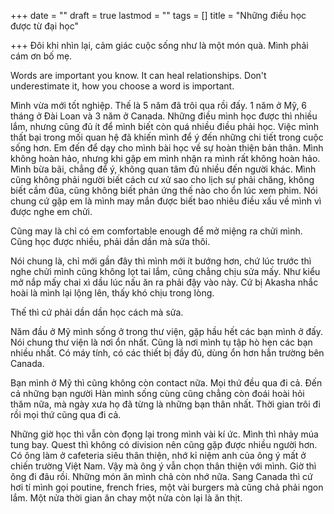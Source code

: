 +++
date = ""
draft = true
lastmod = ""
tags = []
title = "Những điều học được từ đại học"

+++
Đôi khi nhìn lại, cảm giác cuộc sống như là một món quà. Mình phải cám ơn bố mẹ.

Words are important you know. It can heal relationships. Don't underestimate it, how you choose a word is important.

Mình vừa mới tốt nghiệp. Thế là 5 năm đã trôi qua rồi đấy. 1 năm ở Mỹ, 6 tháng ở Đài Loan và 3 năm ở Canada. Những điều mình học được thì nhiều lắm, nhưng cũng đủ ít để mình biết còn quá nhiều điều phải học. Việc mình thất bại trong mối quan hệ đã khiến mình để ý đến những chi tiết trong cuộc sống hơn. Em đến để dạy cho mình bài học về sự hoàn thiện bản thân. Mình không hoàn hảo, nhưng khi gặp em mình nhận ra mình rất không hoàn hảo. Mình bừa bãi, chẳng để ý, không quan tâm đủ nhiều đến người khác. Mình cũng không phải người biết cách cư xử sao cho lịch sự phải chăng, không biết cầm đũa, cũng không biết phản ứng thế nào cho ổn lúc xem phim. Nói chung cứ gặp em là mình may mắn được biết bao nhiêu điều xấu về mình vì được nghe em chửi. 

Cũng may là chỉ có em comfortable enough để mở miệng ra chửi mình. Cũng học được nhiều, phải dần dần mà sửa thôi. 

Nói chung là, chỉ mới gần đây thì mình mới ít bướng hơn, chứ lúc trước thì nghe chửi mình cũng không lọt tai lắm, cũng chẳng chịu sửa mấy. Như kiểu mở nắp mấy chai xì dầu lúc nấu ăn ra phải đậy vào này. Cứ bị Akasha nhắc hoài là mình lại lộng lên, thấy khó chịu trong lòng. 

Thế thì cứ phải dần dần học cách mà sửa. 

Năm đầu ở Mỹ mình sống ở trong thư viện, gặp hầu hết các bạn mình ở đấy. Nói chung thư viện là nơi ổn nhất. Cũng là nơi mình tụ tập hò hẹn các bạn nhiều nhất. Có máy tính, có các thiết bị đầy đủ, dùng ổn hơn hẳn trường bên Canada. 

Bạn mình ở Mỹ thì cũng không còn contact nữa. Mọi thứ đều qua đi cả. Đến cả những bạn người Hàn mình sống cùng cũng chẳng còn đoái hoài hỏi thăm nữa, mà ngày xưa họ đã từng là những bạn thân nhất. Thời gian trôi đi rồi mọi thứ cũng qua đi cả.

Những giờ học thì vẫn còn đọng lại trong mình vài kí ức. Mình thì nhảy múa tung bay. Quest thì không có division nên cũng gặp được nhiều người hơn. Có ông làm ở cafeteria siêu thân thiện, nhớ kỉ niệm anh của ông ý mất ở chiến trường Việt Nam. Vậy mà ông ý vẫn chọn thân thiện với mình. Giờ thì ông đi đâu rồi. Những món ăn mình chả còn nhớ nữa. Sang Canada thì cứ hơi tí mình gọi poutine, french fries, một vài burgers mà cũng chả phải ngon lắm. Một nửa thời gian ăn chay một nửa còn lại là ăn thịt. 